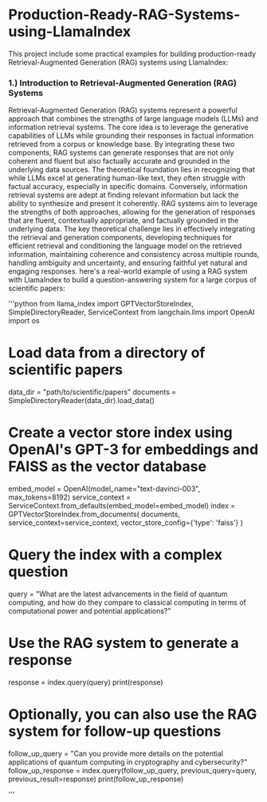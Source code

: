 # Production-Ready-RAG-Systems-using-LlamaIndex
This project include some practical examples for building production-ready Retrieval-Augmented Generation (RAG) systems using LlamaIndex:

### 1.) Introduction to Retrieval-Augmented Generation (RAG) Systems
Retrieval-Augmented Generation (RAG) systems represent a powerful approach that combines the strengths of large language models (LLMs) and information retrieval systems. The core idea is to leverage the generative capabilities of LLMs while grounding their responses in factual information retrieved from a corpus or knowledge base. By integrating these two components, RAG systems can generate responses that are not only coherent and fluent but also factually accurate and grounded in the underlying data sources. The theoretical foundation lies in recognizing that while LLMs excel at generating human-like text, they often struggle with factual accuracy, especially in specific domains. Conversely, information retrieval systems are adept at finding relevant information but lack the ability to synthesize and present it coherently. RAG systems aim to leverage the strengths of both approaches, allowing for the generation of responses that are fluent, contextually appropriate, and factually grounded in the underlying data. The key theoretical challenge lies in effectively integrating the retrieval and generation components, developing techniques for efficient retrieval and conditioning the language model on the retrieved information, maintaining coherence and consistency across multiple rounds, handling ambiguity and uncertainty, and ensuring faithful yet natural and engaging responses. here's a real-world example of using a RAG system with LlamaIndex to build a question-answering system for a large corpus of scientific papers:

'''python
from llama_index import GPTVectorStoreIndex, SimpleDirectoryReader, ServiceContext
from langchain.llms import OpenAI
import os

# Load data from a directory of scientific papers
data_dir = "path/to/scientific/papers"
documents = SimpleDirectoryReader(data_dir).load_data()

# Create a vector store index using OpenAI's GPT-3 for embeddings and FAISS as the vector database
embed_model = OpenAI(model_name="text-davinci-003", max_tokens=8192)
service_context = ServiceContext.from_defaults(embed_model=embed_model)
index = GPTVectorStoreIndex.from_documents(
    documents,
    service_context=service_context,
    vector_store_config={'type': 'faiss'}
)

# Query the index with a complex question
query = "What are the latest advancements in the field of quantum computing, and how do they compare to classical computing in terms of computational power and potential applications?"

# Use the RAG system to generate a response
response = index.query(query)
print(response)

# Optionally, you can also use the RAG system for follow-up questions
follow_up_query = "Can you provide more details on the potential applications of quantum computing in cryptography and cybersecurity?"
follow_up_response = index.query(follow_up_query, previous_query=query, previous_result=response)
print(follow_up_response)

'''
